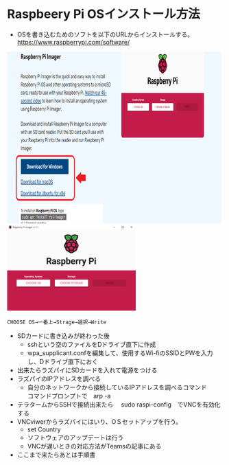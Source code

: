 # Raspbeery Pi OSインストール方法  


- OSを書き込むためのソフトを以下のURLからインストールする。  
https://www.raspberrypi.com/software/  
<img alt="OSインストーラ画像" src="./img/OSインストールページ.png" width="600" height="400">

<img alt="OSインストーラ画像" src="./img/OS%E3%82%A4%E3%83%B3%E3%82%B9%E3%83%88%E3%83%BC%E3%83%A9.png" width="300" height="200">

```
CHOOSE OS→一番上→Strage→選択→Write  
```  

- SDカードに書き込みが終わった後  
  - sshという空のファイルをDドライブ直下に作成
  - wpa_supplicant.confを編集して、使用するWi-fiのSSIDとPWを入力し、Dドライブ直下におく  
- 出来たらラズパイにSDカードを入れて電源をつける
- ラズパイのIPアドレスを調べる  
  - 自分のネットワークから接続しているIPアドレスを調べるコマンド  
   コマンドプロンプトで　arp -a
- テラタームからSSHで接続出来たら
　sudo raspi-config　でVNCを有効化する
- VNCviwerからラズパイにはいり、OＳセットアップを行う。  
  - set Country
  - ソフトウェアのアップデートは行う
  - VNCが遅いときの対応方法がTeamsの記事にある  
- ここまで来たらあとは手順書
